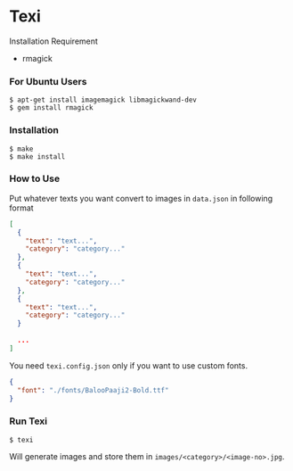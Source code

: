 # Texi

Installation Requirement
- rmagick

### **For Ubuntu Users**
```shell
$ apt-get install imagemagick libmagickwand-dev
$ gem install rmagick
```

### **Installation**
```shell
$ make
$ make install
```

### **How to Use**

Put whatever texts you want convert to images in `data.json` in following format

```json
[
  {
    "text": "text...",
    "category": "category..."
  },
  {
    "text": "text...",
    "category": "category..."
  },
  {
    "text": "text...",
    "category": "category..."
  }
  
  ...
]
```

You need `texi.config.json` only if you want to use custom fonts.

```json
{
  "font": "./fonts/BalooPaaji2-Bold.ttf"
}
```

### **Run Texi**
```shell
$ texi
```

Will generate images and store them in `images/<category>/<image-no>.jpg`.